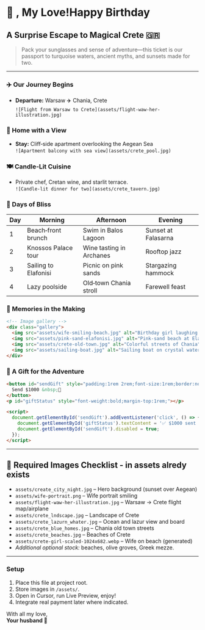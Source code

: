 <!-- birthday-crete-landing.md -->

# 🎉 , My Love!Happy Birthday

## A Surprise Escape to Magical Crete 🇬🇷

> Pack your sunglasses and sense of adventure—this ticket is our passport to turquoise waters, ancient myths, and sunsets made for two.

---

### ✈️ Our Journey Begins

- **Departure:** Warsaw ✈️ Chania, Crete  
  `![Flight from Warsaw to Crete](assets/flight-waw-her-illustration.jpg)`

### 🏡 Home with a View

- **Stay:** Cliff‑side apartment overlooking the Aegean Sea  
  `![Apartment balcony with sea view](assets/crete_pool.jpg)`

### 🍽️ Candle‑Lit Cuisine

- Private chef, Cretan wine, and starlit terrace.  
  `![Candle‑lit dinner for two](assets/crete_tavern.jpg)`

### 🌅 Days of Bliss

| Day | Morning | Afternoon | Evening |
|-----|---------|-----------|---------|
| 1 | Beach‑front brunch | Swim in Balos Lagoon | Sunset at Falasarna |
| 2 | Knossos Palace tour | Wine tasting in Archanes | Rooftop jazz |
| 3 | Sailing to Elafonisi | Picnic on pink sands | Stargazing hammock |
| 4 | Lazy poolside | Old‑town Chania stroll | Farewell feast |

### 📸 Memories in the Making

```html
<!-- Image gallery -->
<div class="gallery">
  <img src="assets/wife-smiling-beach.jpg" alt="Birthday girl laughing on the beach">
  <img src="assets/pink-sand-elafonisi.jpg" alt="Pink‑sand beach at Elafonisi">
  <img src="assets/crete-old-town.jpg" alt="Colorful streets of Chania">
  <img src="assets/sailing-boat.jpg" alt="Sailing boat on crystal water">
</div>
```

### 💌 A Gift for the Adventure

```html
<button id="sendGift" style="padding:1rem 2rem;font-size:1rem;border:none;border-radius:8px;background:#ff7f50;color:#fff;cursor:pointer;">
  Send $1000 &nbsp;💖
</button>
<p id="giftStatus" style="font-weight:bold;margin-top:1rem;"></p>

<script>
  document.getElementById('sendGift').addEventListener('click', () => {
    document.getElementById('giftStatus').textContent = '✅ $1000 sent – adventure funded!';
    document.getElementById('sendGift').disabled = true;
  });
</script>
```

---

## 📂 Required Images Checklist - in assets alredy exists

- `assets/create_city_night.jpg` – Hero background (sunset over Aegean)  
- `assets/wife-portrait.png` – Wife portrait smiling  
- `assets/flight-waw-her-illustration.jpg` – Warsaw → Crete flight map/airplane  
- `assets/crete_lndscape.jpg` – Landscape of Crete 
- `assets/crete_lazurn_whater.jpg` – Ocean and lazur view and board
- `assets/crete_blue_homes.jpg` – Chania old town streets  
- `assets/crete_beaches.jpg` – Beaches of Crete  
- `assets/crete-girl-scaled-1024x682.webp` – Wife on beach (generated)  
- *Additional optional stock:* beaches, olive groves, Greek mezze.

---

### Setup

1. Place this file at project root.  
2. Store images in `/assets/`.  
3. Open in Cursor, run Live Preview, enjoy!  
4. Integrate real payment later where indicated.

With all my love,  
**Your husband 💙**

